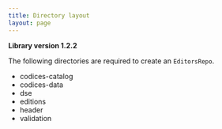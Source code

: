 ```yaml
---
title: Directory layout
layout: page
---
```


**Library version 1.2.2**

The following directories are required to create an `EditorsRepo`.


- codices-catalog
- codices-data
- dse
- editions
- header
- validation
